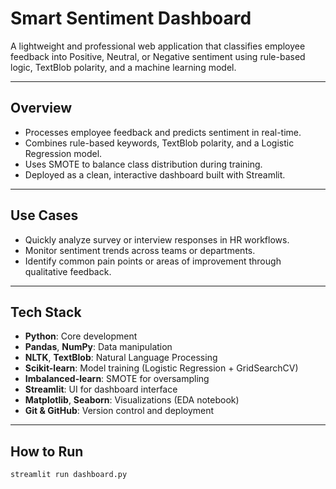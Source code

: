 # Smart Sentiment Dashboard

A lightweight and professional web application that classifies employee feedback into Positive, Neutral, or Negative sentiment using rule-based logic, TextBlob polarity, and a machine learning model.

---

## Overview

- Processes employee feedback and predicts sentiment in real-time.
- Combines rule-based keywords, TextBlob polarity, and a Logistic Regression model.
- Uses SMOTE to balance class distribution during training.
- Deployed as a clean, interactive dashboard built with Streamlit.

---

## Use Cases

- Quickly analyze survey or interview responses in HR workflows.
- Monitor sentiment trends across teams or departments.
- Identify common pain points or areas of improvement through qualitative feedback.

---

## Tech Stack

- **Python**: Core development
- **Pandas**, **NumPy**: Data manipulation
- **NLTK**, **TextBlob**: Natural Language Processing
- **Scikit-learn**: Model training (Logistic Regression + GridSearchCV)
- **Imbalanced-learn**: SMOTE for oversampling
- **Streamlit**: UI for dashboard interface
- **Matplotlib**, **Seaborn**: Visualizations (EDA notebook)
- **Git & GitHub**: Version control and deployment

---

## How to Run

```bash
streamlit run dashboard.py
